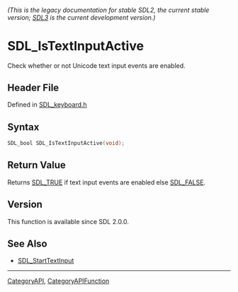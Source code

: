 ###### (This is the legacy documentation for stable SDL2, the current stable version; [SDL3](https://wiki.libsdl.org/SDL3/) is the current development version.)
# SDL_IsTextInputActive

Check whether or not Unicode text input events are enabled.

## Header File

Defined in [SDL_keyboard.h](https://github.com/libsdl-org/SDL/blob/SDL2/include/SDL_keyboard.h)

## Syntax

```c
SDL_bool SDL_IsTextInputActive(void);

```

## Return Value

Returns [SDL_TRUE](SDL_TRUE) if text input events are enabled else
[SDL_FALSE](SDL_FALSE).

## Version

This function is available since SDL 2.0.0.

## See Also

* [SDL_StartTextInput](SDL_StartTextInput)

----
[CategoryAPI](CategoryAPI), [CategoryAPIFunction](CategoryAPIFunction)

